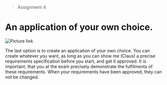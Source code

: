 > Assignment 4
# An application of your own choice.

![Picture link](https://clbokea.github.io/exam/src/photodune-9547214-cute-pupil-thinking-against-idea-doodle-with-arrows-xxl-1-1600x898.jpg)

The last option is to create an application of your own choice.
You can create whatever you want, as long as you can show me (Claus) a precise requirements specification before you start, and get it approved.
It is important, that you at the exam precisely demonstrate the fulfilments of these requirements. 
When your requirements have been approved, they can not be changed.
